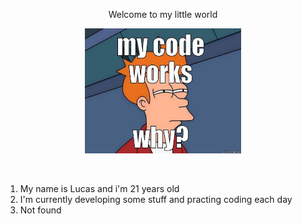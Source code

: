 <p align="center">
          Welcome to my little world
<p>
          
<p align="center">
          <img width="250" height="200" src="imgs/code_works.jpg">
</p>

<br>

<ol>         
          <li>My name is Lucas and i'm 21 years old</li>
          <li>I'm currently developing some stuff and practing coding each day</li>
          <li>Not found</li>
</ol>

